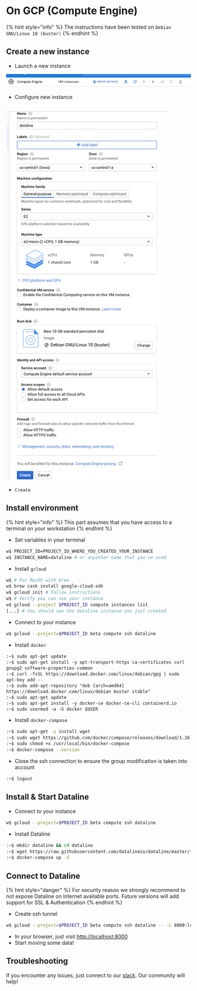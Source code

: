 # On GCP \(Compute Engine\)

{% hint style="info" %}
The instructions have been tested on `Debian GNU/Linux 10 (buster)`
{% endhint %}

## Create a new instance

* Launch a new instance

![](../../.gitbook/assets/gcp_ce_launch.png)

* Configure new instance

![](../../.gitbook/assets/gcp_ce_configure.png)

* `Create`

## Install environment

{% hint style="info" %}
This part assumes that you have access to a terminal on your workstation
{% endhint %}

* Set variables in your terminal

```bash
w$ PROJECT_ID=PROJECT_ID_WHERE_YOU_CREATED_YOUR_INSTANCE
w$ INSTANCE_NAME=dataline # or anyother name that you've used
```

* Install `gcloud`

```bash
w$ # For MacOS with brew
w$ brew cask install google-cloud-sdk
w$ gcloud init # Follow instructions
w$ # Verify you can see your instance
w$ gcloud --project $PROJECT_ID compute instances list
[...] # You should see the dataline instance you just created
```

* Connect to your instance

```bash
w$ gcloud --project=$PROJECT_ID beta compute ssh dataline
```

* Install `docker`

```
:~$ sudo apt-get update
:~$ sudo apt-get install -y apt-transport-https ca-certificates curl gnupg2 software-properties-common
:~$ curl -fsSL https://download.docker.com/linux/debian/gpg | sudo apt-key add --
:~$ sudo add-apt-repository "deb [arch=amd64] https://download.docker.com/linux/debian buster stable"
:~$ sudo apt-get update
:~$ sudo apt-get install -y docker-ce docker-ce-cli containerd.io
:~$ sudo usermod -a -G docker $USER
```

* Install `docker-compose`

```bash
:~$ sudo apt-get -y install wget
:~$ sudo wget https://github.com/docker/compose/releases/download/1.26.2/docker-compose-$(uname -s)-$(uname -m) -O /usr/local/bin/docker-compose
:~$ sudo chmod +x /usr/local/bin/docker-compose
:~$ docker-compose --version
```

* Close the ssh connection to ensure the group modification is taken into account

```bash
:~$ logout
```

## Install & Start Dataline

* Connect to your instance

```bash
w$ gcloud --project=$PROJECT_ID beta compute ssh dataline
```

* Install Dataline

```bash
:~$ mkdir dataline && cd dataline
:~$ wget https://raw.githubusercontent.com/datalineio/dataline/master/{.env,docker-compose.yaml}
:~$ docker-compose up -d
```

## Connect to Dataline

{% hint style="danger" %}
For security reason we strongly recommend to not expose Dataline on Internet available ports. Future versions will add support for SSL & Authentication
{% endhint %}

* Create ssh tunnel

```bash
w$ gcloud --project=$PROJECT_ID beta compute ssh dataline -- -L 8000:localhost:8000 -L 8001:localhost:8001 -N -f
```

* In your browser, just visit [http://localhost:8000](http://localhost:8000)
* Start moving some data!

## Troubleshooting

If you encounter any issues, just connect to our [slack](https://join.slack.com/t/datalinehq/shared_invite/zt-h5m88w3a-twQ_6AF9e8SnAzOIkHu2VQ). Our community will help!

